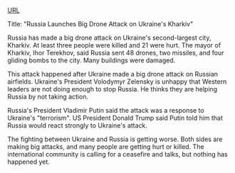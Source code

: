 <a href="https://www.bbc.com/news/live/cg4vwnpk2x3t">URL</a>

<p>Title: "Russia Launches Big Drone Attack on Ukraine's Kharkiv"</p>
<p>Russia has made a big drone attack on Ukraine's second-largest city, Kharkiv. At least three people were killed and 21 were hurt. The mayor of Kharkiv, Ihor Terekhov, said Russia sent 48 drones, two missiles, and four gliding bombs to the city. Many buildings were damaged.</p>
<p>This attack happened after Ukraine made a big drone attack on Russian airfields. Ukraine's President Volodymyr Zelensky is unhappy that Western leaders are not doing enough to stop Russia. He thinks they are helping Russia by not taking action.</p>
<p>Russia's President Vladimir Putin said the attack was a response to Ukraine's "terrorism". US President Donald Trump said Putin told him that Russia would react strongly to Ukraine's attack.</p>
<p>The fighting between Ukraine and Russia is getting worse. Both sides are making big attacks, and many people are getting hurt or killed. The international community is calling for a ceasefire and talks, but nothing has happened yet.</p>
